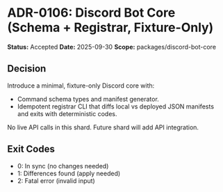 # ADR-0106: Discord Bot Core (Schema + Registrar, Fixture-Only)

**Status:** Accepted
**Date:** 2025-09-30
**Scope:** packages/discord-bot-core

## Decision
Introduce a minimal, fixture-only Discord core with:
- Command schema types and manifest generator.
- Idempotent registrar CLI that diffs local vs deployed JSON manifests and exits with deterministic codes.

No live API calls in this shard. Future shard will add API integration.

## Exit Codes
- 0: In sync (no changes needed)
- 1: Differences found (apply needed)
- 2: Fatal error (invalid input)

